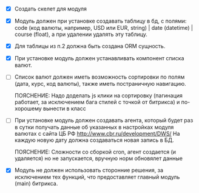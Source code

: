 - [x] Создать скелет для модуля
- [x] Модуль должен при установке создавать таблицу в бд, с полями: code (код валюты, например, USD или EUR, string) | date (datetime) | course (float), а при удалении удалять эту таблицу.
- [x] Для таблицы из п.2 должна быть создана ORM сущность.
- [x] При установке модуль должен устанавливать компонент списка валют.
- [ ] Список валют должен иметь возможность сортировки по полям (дата, курс, код валюты), также иметь постраничную навигацию.

    ПОЯСНЕНИЕ: Надо доделать js клики на сортировку (пагинация работает, за исключением бага стилей с точкой от битрикса) и по-хорошему вынести в класс 

- [ ] При установке модуль должен создавать агента, который будет раз в сутки получать данные об указанных в настройках модуля валютах с сайта ЦБ РФ http://www.cbr.ru/development/DWS/ На каждую новую дату должна создаваться новая запись в БД.

    ПОЯСНЕНИЕ: Сложности со сборкой cron, агент создается (и удаляется) но не запускается, вручную норм обновялет данные


- [x] Модуль не должен использовать сторонние решения, за исключением тех функций, что предоставляет главный модуль (main) битрикса.